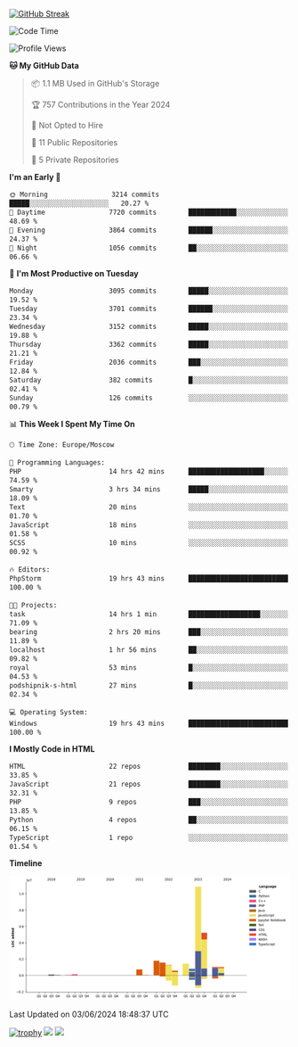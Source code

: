 [![GitHub Streak](https://github-readme-streak-stats.herokuapp.com/?user=yogik10)](https://git.io/streak-stats)
<!--START_SECTION:waka-->
![Code Time](http://img.shields.io/badge/Code%20Time-577%20hrs%2034%20mins-blue)

![Profile Views](http://img.shields.io/badge/Profile%20Views-1-blue)

**🐱 My GitHub Data** 

> 📦 1.1 MB Used in GitHub's Storage 
 > 
> 🏆 757 Contributions in the Year 2024
 > 
> 🚫 Not Opted to Hire
 > 
> 📜 11 Public Repositories 
 > 
> 🔑 5 Private Repositories 
 > 
**I'm an Early 🐤** 

```text
🌞 Morning                3214 commits        █████░░░░░░░░░░░░░░░░░░░░   20.27 % 
🌆 Daytime                7720 commits        ████████████░░░░░░░░░░░░░   48.69 % 
🌃 Evening                3864 commits        ██████░░░░░░░░░░░░░░░░░░░   24.37 % 
🌙 Night                  1056 commits        ██░░░░░░░░░░░░░░░░░░░░░░░   06.66 % 
```
📅 **I'm Most Productive on Tuesday** 

```text
Monday                   3095 commits        █████░░░░░░░░░░░░░░░░░░░░   19.52 % 
Tuesday                  3701 commits        ██████░░░░░░░░░░░░░░░░░░░   23.34 % 
Wednesday                3152 commits        █████░░░░░░░░░░░░░░░░░░░░   19.88 % 
Thursday                 3362 commits        █████░░░░░░░░░░░░░░░░░░░░   21.21 % 
Friday                   2036 commits        ███░░░░░░░░░░░░░░░░░░░░░░   12.84 % 
Saturday                 382 commits         █░░░░░░░░░░░░░░░░░░░░░░░░   02.41 % 
Sunday                   126 commits         ░░░░░░░░░░░░░░░░░░░░░░░░░   00.79 % 
```


📊 **This Week I Spent My Time On** 

```text
🕑︎ Time Zone: Europe/Moscow

💬 Programming Languages: 
PHP                      14 hrs 42 mins      ███████████████████░░░░░░   74.59 % 
Smarty                   3 hrs 34 mins       █████░░░░░░░░░░░░░░░░░░░░   18.09 % 
Text                     20 mins             ░░░░░░░░░░░░░░░░░░░░░░░░░   01.70 % 
JavaScript               18 mins             ░░░░░░░░░░░░░░░░░░░░░░░░░   01.58 % 
SCSS                     10 mins             ░░░░░░░░░░░░░░░░░░░░░░░░░   00.92 % 

🔥 Editors: 
PhpStorm                 19 hrs 43 mins      █████████████████████████   100.00 % 

🐱‍💻 Projects: 
task                     14 hrs 1 min        ██████████████████░░░░░░░   71.09 % 
bearing                  2 hrs 20 mins       ███░░░░░░░░░░░░░░░░░░░░░░   11.89 % 
localhost                1 hr 56 mins        ██░░░░░░░░░░░░░░░░░░░░░░░   09.82 % 
royal                    53 mins             █░░░░░░░░░░░░░░░░░░░░░░░░   04.53 % 
podshipnik-s-html        27 mins             █░░░░░░░░░░░░░░░░░░░░░░░░   02.34 % 

💻 Operating System: 
Windows                  19 hrs 43 mins      █████████████████████████   100.00 % 
```

**I Mostly Code in HTML** 

```text
HTML                     22 repos            ████████░░░░░░░░░░░░░░░░░   33.85 % 
JavaScript               21 repos            ████████░░░░░░░░░░░░░░░░░   32.31 % 
PHP                      9 repos             ███░░░░░░░░░░░░░░░░░░░░░░   13.85 % 
Python                   4 repos             ██░░░░░░░░░░░░░░░░░░░░░░░   06.15 % 
TypeScript               1 repo              ░░░░░░░░░░░░░░░░░░░░░░░░░   01.54 % 
```



**Timeline**

![Lines of Code chart](https://raw.githubusercontent.com/Yogik10/Yogik10/main/assets/bar_graph.png)


 Last Updated on 03/06/2024 18:48:37 UTC
<!--END_SECTION:waka-->
[![trophy](https://github-profile-trophy.vercel.app/?username=yogik10)](https://github.com/ryo-ma/github-profile-trophy)
![](https://github-profile-summary-cards.vercel.app/api/cards/profile-details?username=yogik10&theme=solarized_dark)
![](https://github-profile-summary-cards.vercel.app/api/cards/most-commit-language?username=yogik10&theme=solarized_dark)


